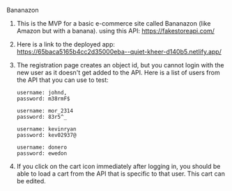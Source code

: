 Bananazon

1.  This is the MVP for a basic e-commerce site called Bananazon (like Amazon but with a banana).
    using this API: https://fakestoreapi.com/
2.  Here is a link to the deployed app: https://65baca5165b4cc2d35000eba--quiet-kheer-d140b5.netlify.app/
3.  The registration page creates an object id, but you cannot login with the new user as it doesn't get added to the API. Here is a list of users from the API that you can use to test:

        username: johnd,
        password: m38rmF$

        username: mor_2314
        password: 83r5^_

        username: kevinryan
        password: kev02937@

        username: donero
        password: ewedon

4.  If you click on the cart icon immediately after logging in, you should be able to load a cart from the API that is specific to that user. This cart can be edited.
